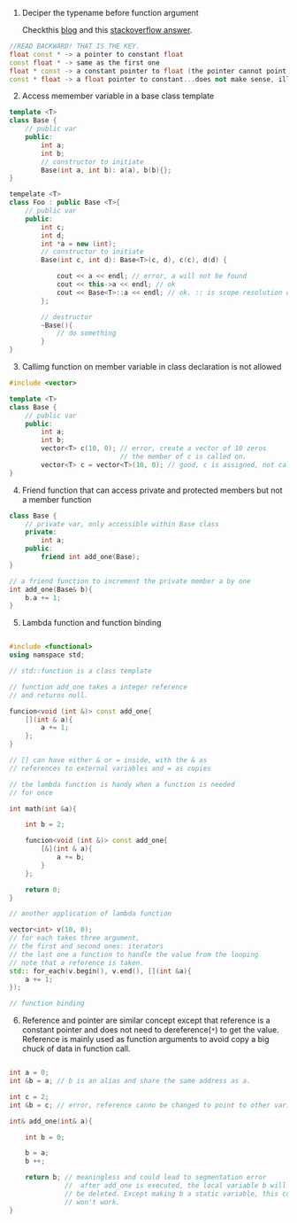 1. Deciper the typename before function argument

   Checkthis [blog](https://c-faq.com/decl/spiral.anderson.html) and this [stackoverflow answer](https://stackoverflow.com/questions/1143262/what-is-the-difference-between-const-int-const-int-const-and-int-const#:~:text=So%20in%20your%20question%2C%20%22int,to%20the%20thing%20after%20it.).

```cpp
//READ BACKWARD! THAT IS THE KEY.
float const * -> a pointer to constant float
const float * -> same as the first one
float * const -> a constant pointer to float (the pointer cannot point to other variable)
const * float -> a float pointer to constant...does not make sense, illegal.
```

2. Access memember variable in a base class template

```cpp
template <T>
class Base {
    // public var
    public:
        int a;
        int b;
        // constructor to initiate
        Base(int a, int b): a(a), b(b){};
}

tempelate <T>
class Foo : public Base <T>{
    // public var
    public:
        int c;
        int d;
        int *a = new (int);
        // constructor to initiate
        Base(int c, int d): Base<T>(c, d), c(c), d(d) {

            cout << a << endl; // error, a will not be found
            cout << this->a << endl; // ok
            cout << Base<T>::a << endl; // ok. :: is scope resolution operator
        };

        // destructor
        ~Base(){
            // do something
        }
}
```

3. Callimg function on member variable in class declaration is not allowed

```cpp
#include <vector>

template <T>
class Base {
    // public var
    public:
        int a;
        int b;
        vector<T> c(10, 0); // error, create a vector of 10 zeros
                            // the member of c is called on.
        vector<T> c = vector<T>(10, 0); // good, c is assigned, not called on
}

```

4. Friend function that can access private and protected members but not a member function

```cpp
class Base {
    // private var, only accessible within Base class
    private:
        int a;
    public:
        friend int add_one(Base);
}

// a friend function to increment the private member a by one
int add_one(Base& b){
    b.a += 1;
}

```

5. Lambda function and function binding

```cpp

#include <functional>
using namspace std;

// std::function is a class template

// function add_one takes a integer reference
// and returns null.

funcion<void (int &)> const add_one{
    [](int & a){
        a += 1;
    };
}

// [] can have either & or = inside, with the & as
// references to external variables and = as copies

// the lambda function is handy when a function is needed
// for once

int math(int &a){

    int b = 2;

    funcion<void (int &)> const add_one{
        [&](int & a){
            a += b;
        }
    };

    return 0;
}

// another application of lambda function

vector<int> v(10, 0);
// for each takes three argument,
// the first and second ones: iterators
// the last one a function to handle the value from the looping
// note that a reference is taken.
std:: for_each(v.begin(), v.end(), [](int &a){
    a += 1;
});

// function binding

```

6. Reference and pointer are similar concept except that reference is a constant pointer and does not need to dereference(`*`) to get the value. Reference is mainly used as function arguments to avoid copy a big chuck of data in function call.

```cpp

int a = 0;
int &b = a; // b is an alias and share the same address as a.

int c = 2;
int &b = c; // error, reference canno be changed to point to other variable

int& add_one(int& a){

    int b = 0;

    b = a;
    b ++;

    return b; // meaningless and could lead to segmentation error
              //  after add_one is executed, the local variable b will
              // be deleted. Except making b a static variable, this code
              // won't work.
}
```
